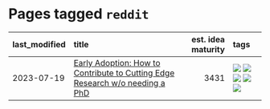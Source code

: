 # Pages tagged `reddit`

|last_modified|title|est. idea maturity|tags
|:---|:---|---:|:---|
|2023-07-19|[Early Adoption: How to Contribute to Cutting Edge Research w/o needing a PhD](../early_adoption_and_fomo.md)|3431|[![](https://img.shields.io/badge/tag-autobiographical-96bcc)](../tags/autobiographical.md) [![](https://img.shields.io/badge/tag-career_advice-77485f)](../tags/career_advice.md) [![](https://img.shields.io/badge/tag-early_adoption-e839f4)](../tags/early_adoption.md) [![](https://img.shields.io/badge/tag-mentoring-b08442)](../tags/mentoring.md) [![](https://img.shields.io/badge/tag-reddit-e6ab9)](../tags/reddit.md)|